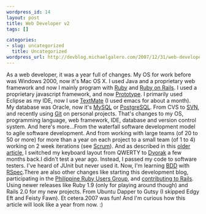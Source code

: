 ```yaml
--- 
wordpress_id: 14
layout: post
title: Web Developer v2
tags: []

categories: 
- slug: uncategorized
  title: Uncategorized
wordpress_url: http://devblog.michaelgalero.com/2007/12/31/web-developer-v2/
---
```

 As a web developer, it was a year full of changes. My OS for work before was Windows 2000, now it's Mac OS X. I used Java and a proprietary web framework and now I mainly program with [Ruby](http://ruby-lang.org/) and [Ruby on Rails](http://www.rubyonrails.org/). I used a proprietary javascript framework, and now [Prototype](http://www.prototypejs.org/). I primarily used Eclipse as my IDE, now I use [TextMate](http://macromates.com/) (I used emacs for about a month). My database was Oracle, now it's [MySQL](http://dev.mysql.com/) or [PostgreSQL](http://www.postgresql.org/). From CVS to [SVN](http://svnbook.red-bean.com/), and recently using [Git](http://git.or.cz/) on personal projects. That's changes to my OS, programming language, web framework, IDE, database and version control system. And here's more...From the waterfall software development model to agile software development. And from working with large teams (of 20 to 50 or more) for more than a year on each project to a small team (of 1 to 4) working on 2 week iterations (see [Scrum](http://en.wikipedia.org/wiki/Scrum_(development))). And as described in this [older article](http://devblog.michaelgalero.com/2007/11/27/a-journey-with-dvorak-so-far/), I switched my keyboard layout from QWERTY to [Dvorak](http://en.wikipedia.org/wiki/Dvorak_Simplified_Keyboard) a few months back.I didn't test a year ago. Instead, I passed my code to software testers. I've heard of JUnit but never used it. Now, I'm learning [BDD](http://behaviour-driven.org/) with [RSpec](http://rspec.info/).There are also other changes like starting this development blog, participating in the [Philippine Ruby Users Group](http://groups.google.com/group/ruby-phil), and [contributing to Rails](http://dev.rubyonrails.org/). Using newer releases like Ruby 1.9 (only for playing around though) and Rails 2.0 for my new projects. From Ubuntu Dapper to Gutsy (I skipped Edgy Eft and Feisty Fawn). Et cetera.2007 was fun! And I'm curious how this article will look like a year from now. :)
